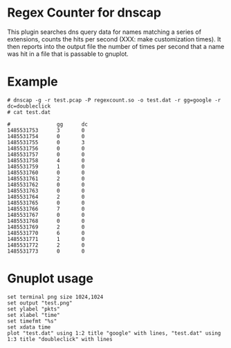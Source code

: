 # Regex Counter for dnscap

This plugin searches dns query data for names matching a series of
extensions, counts the hits per second (XXX: make customization
times).  It then reports into the output file the number of times per
second that a name was hit in a file that is passable to gnuplot.

# Example

    # dnscap -g -r test.pcap -P regexcount.so -o test.dat -r gg=google -r dc=doubleclick
    # cat test.dat

    #               gg      dc
	1485531753      3       0
	1485531754      0       0
	1485531755      0       3
	1485531756      0       0
	1485531757      0       0
	1485531758      4       0
	1485531759      1       0
	1485531760      0       0
	1485531761      2       0
	1485531762      0       0
	1485531763      0       0
	1485531764      2       0
	1485531765      0       0
	1485531766      7       0
	1485531767      0       0
	1485531768      0       0
	1485531769      2       0
	1485531770      6       0
	1485531771      1       0
	1485531772      2       0
	1485531773      0       0

# Gnuplot usage

	set terminal png size 1024,1024
	set output "test.png"
	set ylabel "pkts"
	set xlabel "time"
	set timefmt "%s"
	set xdata time
	plot "test.dat" using 1:2 title "google" with lines, "test.dat" using 1:3 title "doubleclick" with lines

